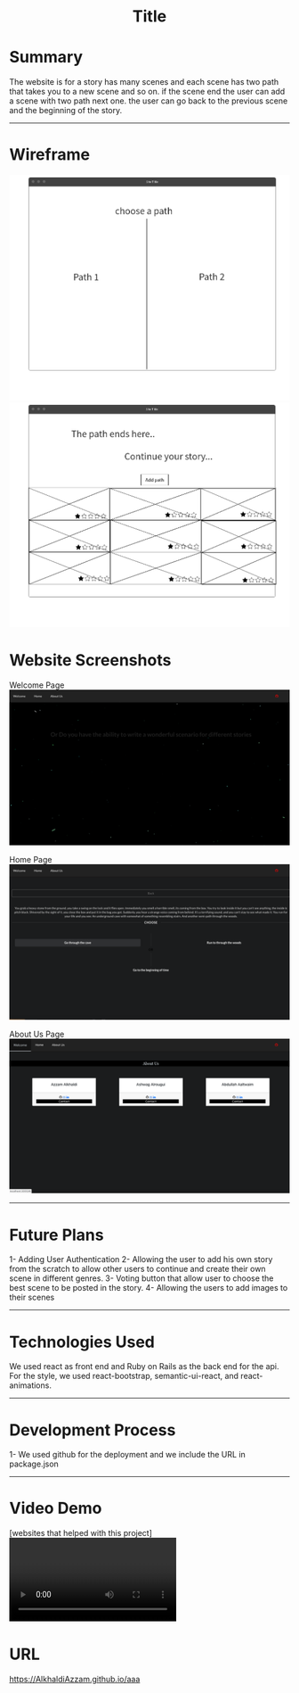 <h1 align="center"> Title </h1>

# Summary
The website is for a story has many scenes and each scene has two path that takes you to a new scene and so on. if the scene end the user can add a scene with two path next one. the user can go back to the previous scene and the beginning of the story.

---

# Wireframe
![](/image/Page_1.png)
![](/image/Page_2.png)

# Website Screenshots

Welcome Page
![](/image/welcome.png)


Home Page
![](/image/home.png)


About Us Page
![](/image/aboutus.png)

---

# Future Plans
1- Adding User Authentication
2- Allowing the user to add his own story from the scratch to allow other users to continue and create their own scene in different genres. 
3- Voting button that allow user to choose the best scene to be posted in the story.
4- Allowing the users to add images to their scenes

---

# Technologies Used
We used react as front end and Ruby on Rails as the back end for the api. For the style, we used react-bootstrap, semantic-ui-react, and react-animations.

---

# Development Process
1- We used github for the deployment and we include the URL in package.json

---

# Video Demo
[websites that helped with this project]
![](/image/video.mov)



# URL
https://AlkhaldiAzzam.github.io/aaa


